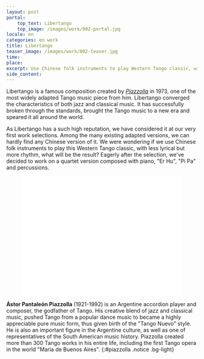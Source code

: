 ```yaml
---
layout: post
portal:
    top_text: Libertango
    top_image: /images/work/002-portal.jpg
locale: en
categories: en work
title: Libertango
teaser_image: /images/work/002-teaser.jpg
time:
place:
excerpt: Use Chinese folk instruments to play Western Tango classic, with less lyrical but more rhythm, what will be the result?
side_content:
---
```


Libertango is a famous composition created by [*Piazzolla*](#piazzolla) in 1973, one of the most widely adapted Tango music piece from him.
Libertango converged the characteristics of both jazz and classical music. It has successfully broken through the standards,
brought the Tango music to a new era and speared it all around the world.

As Libertango has a such high reputation, we have considered it at our very first work selections. Among the many existing adapted versions,
we can hardly find any Chinese version of it. We were wondering if we use Chinese folk instruments to play this Western Tango classic,
with less lyrical but more rhythm, what will be the result? Eagerly after the selection, we've decided to work on a quartet version composed with piano,
"Er Hu", "Pi Pa" and percussions.

<figure class="video-container">
    <iframe width="420" height="315" src="//www.youtube.com/embed/rgNOTz0UY9g" frameborder="0" allowfullscreen></iframe>
</figure>

<i class="icon-note icon-inline"></i> <b>Ástor Pantaleón Piazzolla</b> (1921-1992) is an Argentine accordion player and composer, the godfather of Tango.
His creative blend of jazz and classical music, pushed Tango from a popular dance music to became a highly appreciable pure music form,
thus given birth of the "Tango Nuevo" style. He is also an important figure in the Argentine culture, as well as one of representatives of the South American music history.
Piazzolla created more than 300 Tango works in his entire life, including the first Tango opera in the world "Maria de Buenos Aires".
{:#piazzolla .notice .bg-light}
